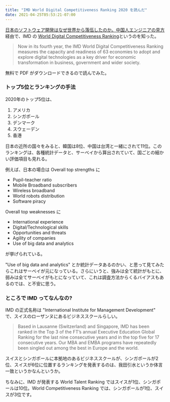 ```yaml
---
title: "IMD World Digital Competitiveness Ranking 2020 を読んだ"
date: 2021-04-25T05:53:21-07:00
---
```

[日本のソフトウェア開発はなぜ世界から落伍したのか。中国人エンジニアの見方](http://tamakino.hatenablog.com/entry/2021/04/23/060000) 経由で、IMD の [World Digital Competitiveness Ranking](https://www.imd.org/wcc/world-competitiveness-center-rankings/world-digital-competitiveness-rankings-2020/)というのを知った。

> Now in its fourth year, the IMD World Digital Competitiveness Ranking measures the capacity and readiness of 63 economies to adopt and explore digital technologies as a key driver for economic transformation in business, government and wider society.

無料で PDF がダウンロードできるので読んでみた。

### トップ5位とランキングの手法

2020年のトップ5位は、

1. アメリカ
2. シンガポール
3. デンマーク
4. スウェーデン
5. 香港

日本の近所の国々をみると、韓国は8位、中国は台湾と一緒にされて11位。このランキングは、各種統計データと、サーベイから算出されていて、国ごとの細かい評価項目も見れる。

例えば、日本の場合は Overall top strengths に

* Pupil-teacher ratio
* Mobile Broadband subscribers
* Wireless broadband
* World robots distribution
* Software piracy

Overall top weaknesses に

* International experience
* Digital/Technological skills
* Opportunities and threats
* Agility of companies
* Use of big data and analytics

が挙げられている。

"Use of big data and analytics" とか統計データあるのかい、と思って見てみたらこれはサーベイが元になっている。さらにいうと、強みは全て統計がもとに、弱みは全てサーベイがもとになっていて、これは調査方法からくるバイアスもあるのでは、と不安に思う。

### ところで IMD ってなんなの?

IMD の正式名称は "International Institute for Management Development" で、スイスのローザンヌにあるビジネススクールらしい。

> Based in Lausanne (Switzerland) and Singapore, IMD has been ranked in the Top 3 of the FT’s annual Executive Education Global Ranking for the last nine consecutive years and in the top five for 17 consecutive years. Our MBA and EMBA programs have repeatedly been singled out among the best in Europe and the world.

スイスとシンガポールに本拠地のあるビジネススクールが、シンガポールが2位、スイスが6位に位置するランキングを発表するのは、我田引水というか体言一致というかなんというか。

ちなみに、IMD が発表する World Talent Ranking ではスイスが1位、シンガポールは10位。World Competitiveness Ranking では、シンガポールが1位、スイスが3位です。

